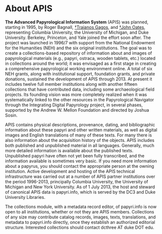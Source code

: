 # About APIS

**The Advanced Papyrological Information System** (APIS) was planned, starting in 1995, by Roger Bagnall, [†Traianos Gagos](http://ur.umich.edu/0910/May10_10/obituaries), and [†John Oates](http://today.duke.edu/2006/06/oatesobit.html), representing Columbia University, the University of Michigan, and Duke University. Berkeley, Princeton, and Yale joined the effort soon after. The project was launched in 1996/7 with support from the National Endowment for the Humanities (NEH) and the six original institutions. The goal was to create a collections-based repository of information about and images of papyrological materials (e.g., papyri, ostraca, wooden tablets, etc.) located in collections around the world; it was envisaged as a first stage in creating a comprehensive papyrological working environment online. A total of six NEH grants, along with institutional support, foundation grants, and private donations, sustained the development of APIS through 2013. At present it includes twelve full member institutions along with another fifteen collections that have contributed data, including some archaeological field projects. Its founding vision was more completely realized when it was systematically linked to the other resources in the Papyrological Navigator through the Integrating Digital Papyrology project, in several phases, supported by the Andrew W. Mellon Foundation and directed by Joshua Sosin.

APIS contains physical descriptions, provenance, dating, and bibliographic information about these papyri and other written materials, as well as digital images and English translations of many of these texts. For many there is also information about the acquisition history of the objects. APIS includes both published and unpublished material in all languages. Generally, much more detailed information is available about the published texts. Unpublished papyri have often not yet been fully transcribed, and the information available is sometimes very basic. If you need more information about a papyrus, you should contact the appropriate person at the owning institution.
Active development and hosting of the APIS technical infrastructure was carried out at a number of APIS partner institutions over the period 1996-2013, principally Columbia University, the University of Michigan and New York University. As of 1 July 2013, the host and steward of canonical APIS data is papyri.info, which is served by the DC3 and Duke University Libraries.

The collections module, with a metadata record editor, of papyri.info is now open to all institutions, whether or not they are APIS members. Collections of any size may contribute catalog records, images, texts, translations, and metadata to papyri.info directly, once they establish an authorized editorial structure. Interested collections should contact dcthree AT duke DOT edu.
